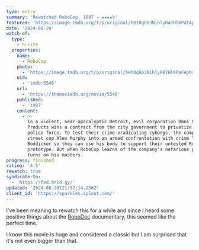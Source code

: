 ```yaml
---
type: entry
summary: 'Rewatched RoboCop, 1987 - ★★★★½'
featured: 'https://image.tmdb.org/t/p/original/hHtOgGb3NihlyRATHlKPaFApbrd.jpg'
date: '2024-08-20'
watch-of:
  type:
    - h-cite
  properties:
    name:
      - RoboCop
    photo:
      - 'https://image.tmdb.org/t/p/original/hHtOgGb3NihlyRATHlKPaFApbrd.jpg'
    uid:
      - 'tmdb:5548'
    url:
      - 'https://themoviedb.org/movie/5548'
    published:
      - '1987'
    content:
      - >-
        In a violent, near-apocalyptic Detroit, evil corporation Omni Consumer
        Products wins a contract from the city government to privatize the
        police force. To test their crime-eradicating cyborgs, the company leads
        street cop Alex Murphy into an armed confrontation with crime lord
        Boddicker so they can use his body to support their untested RoboCop
        prototype. But when RoboCop learns of the company's nefarious plans, he
        turns on his masters.
progress: finished
rating: '4.5'
rewatch: true
syndicate-to:
  - 'https://fed.brid.gy/'
updated: '2024-08-20T21:52:14.236Z'
client_id: 'https://sparkles.sploot.com/'
---
```

I've been meaning to rewatch this for a while and since I heard some positive things about the [RoboDoc](https://www.imdb.com/title/tt5759360/) documentary, this seemed like the perfect time.

I know this movie is huge and considered a classic but I am surprised that it's not even bigger than that.
